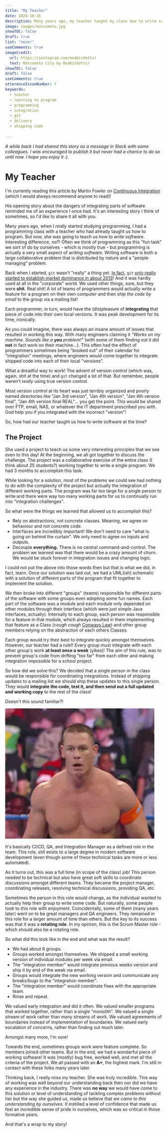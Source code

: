 ```yaml
---
title: "My Teacher"
date: 2024-10-16
description: Many years ago, my teacher taught my class how to write software - real software. With all the complexities of working together.
image: images/matsumoto.jpg
showTOC: false
draft: true
list: "never"
useComments: true
imageCredit:
  url: https://instagram.com/moabitdottir
  text: Matsumoto City by Moabitdottir
showTOC: false
draft: false
useComments: true
utterenceIssueNumber: 7
keywords:
  - teacher
  - learning to program
  - programming
  - integration
  - git
  - delivery
  - shipping code

---
```


_A while back I had shared this story as a message in Slack with some colleagues. I was encouraged to publish it but never had a chance to do so until now. I hope you enjoy it :)._

# My Teacher

I'm currently reading this article by Martin Fowler on [Continuous Integration](https://martinfowler.com/articles/continuousIntegration.html) (which I would always recommend anyone to read)!

His opening story about the dangers of integrating parts of software reminded me of an experience I once had. It's an interesting story I think of sometimes, so I'd like to share it all with you.

Many years ago, when I _really_ started studying programming, I had a programming class with a teacher who had already taught us how to program. But now, she was going to teach us how to _write software_. Interesting difference, no?! Often we think of programming as this "fun task" we sort of do by ourselves - which is mostly true - but programming is actually a very small aspect of _writing software._ Writing software is both a large collaborative problem that is distributed by nature and a "people managing" problem.

Back when I started, `git` wasn't "really" a thing yet. [In fact,](https://softwareengineering.stackexchange.com/questions/136079/are-there-any-statistics-that-show-the-popularity-of-git-versus-svn) `git` [only really started to establish market dominance in about 2013](https://softwareengineering.stackexchange.com/questions/136079/are-there-any-statistics-that-show-the-popularity-of-git-versus-svn)! And it was hardly used at all in the "corporate" world. We used other things, sure, but they were **shit**. Real shit! A lot of teams of programmers would actually write a feature for a program on their own computer and then _ship the code by email_ to the group via a mailing list!

Each programmer, in turn, would have the (dis)pleasure of **integrating** that piece of code into their own local versions. It was peak development for its time, ironically.

As you could imagine, there was always an insane amount of issues that resulted in working this way. With many engineers claiming it _"Works on my machine. Sounds like a **you** problem!"_ (with some of them finding out it did **not** in fact work on their machine...). This often had the effect of programmers sometimes being "booked out" of their calendar for "integration" meetings, where engineers would come together to integrate shipped code into each of their local "versions".

What a dreadful way to work! The advent of version control (which was, again, shit at the time) and `git` changed a lot of that. But remember, people weren't _really_ using true version control.

Most version control at its heart was just terribly organized and poorly named directories like "Jan 3rd version", "Jan 4th version", "Jan 4th version final", "Jan 4th version final REAL"... you get the point. This would be shared over FTP, email, NAS, or whatever the IT department prescribed you with. God help you if you integrated with the incorrect "version"!

So, how had our teacher taught us how to write software at the time?

## The Project

She used a project to teach us some very interesting principles that we see even to this day! At the beginning, we all got together to discuss the challenge. The project was a collaborative exercise of the entire class (I think about 25 students?) working together to write a single program. We had 3 months to accomplish this task.

While looking for a solution, most of the problems we could see had nothing to do with the complexity of the project but actually the integration of different working parts. The program was far too large for a single person to write and there were way too many working parts for us to continually run into "integration challenges".

So what were the things we learned that allowed us to accomplish this?

- Rely on abstractions, not concrete classes. Meaning, we agree on behaviour and not concrete code.
- Interfaces are incredibly important! We don't need to care "what is going on behind the curtain". We only need to agree on inputs and outputs.
- Decouple **everything.** There is no central command-and-control. The problem we learned was that there would be a crazy amount of churn. We would be stuck forever in integration issues and changing logic.

I could not put the above into those words then but that is what we did, in fact, learn. Once our solution was laid out, we had a UML(ish) schematic with a solution of different parts of the program that fit together to implement the solution.

We then broke into different "groups" (teams) responsible for different parts of the software  with some groups even adopting some fun names. Each part of the software was a module and each module only depended on other modules through their interface (which were just simple Java interfaces, actually). Internally to each group, each person was responsible for a feature in that module, which always resulted in them implementing that feature as a Class (_cough cough_ [Conways Law](https://en.wikipedia.org/wiki/Conway%27s_law)) and other group members relying on the abstraction of each others Classes.

Each group would try their best to integrate quickly amongst themselves. However, our teacher had a rule!! Every group must integrate with each other group's work **at least once a week** (yikes)! The aim of this rule, was to prevent group's code from drifting "too far" from each other and making integration impossible for a school project.

So how did we solve this? We decided that a single person in the class would be responsible for coordinating integrations. Instead of shipping updates to a mailing list we should ship these updates to this single person. They would **integrate the code, test it, and then send out a full updated and working copy** to the rest of the class!

Doesn't this sound familiar?!

<img class="pull-left" src="/images/john_cena_shocked.gif" alt="Description of image" width="480" height="418">

It's basically CI/CD, QA, and Integration Manager as a defined role in the team. This role, still exists to a large degree in modern software development (even though some of these technical tasks are more or less automated).

As it turns out, this was a full time (in scope of the class) job! This person needed to be technical but also have great soft skills to coordinate discussions amongst different teams. They became the project manager, coordinating releases, resolving technical discussions, providing QA, etc.

Sometimes the person in this role would change, as the individual wanted to actually help their group to write some code. But naturally, some people took to this role with enjoyment. Coincidentally, some of them (many years later) went on to be great managers and QA engineers. They remained in this role for a larger amount of time than others. But the key to its success was that it was a **rotating role**. In my opinion, this is the Scrum Master role - which should also be a rotating role.

So what did this look like in the end and what was the result?

- We had about 6 groups.
- Groups worked amongst themselves. We shipped a small working version of individual modules per week via email.
- The "integration member" would integrate previous weeks version and ship it by end of the week via email.
- Groups would integrate the new working version and communicate any breaks/bugs to the "integration member".
- The "integration member" would coordinate fixes with the appropriate team.
- Rinse and repeat.

We valued early integration and did it often. We valued smaller programs that worked together, rather than a single "monolith". We valued a single stream of work rather than many streams of work. We valued agreements of boundaries instead of implementation of boundaries. We valued early escalation of concerns, rather than finding out much later.

Amongst many more, I'm sure!

Towards the end, sometimes groups work were feature complete. So members joined other teams. But in the end, we had a wonderful piece of working software! It was (mostly) bug free, worked well, and met all the criteria of the project. We all passed with an **A+**, the highest mark. I'm still in contact with these folks many years later.

Thinking back, I really miss my teacher. She was truly incredible. This way of working was well beyond our understanding back then nor did we have any experience in the industry. There was **no way** we would have come to this solution or level of understanding of tackling complex problems without her but the way she guided us, made us believe that _we came to this understanding by ourselves._ It instilled a level of confidence that made us feel an incredible sense of pride in ourselves, which was so critical in those formative years.

And that's a wrap to my story!

